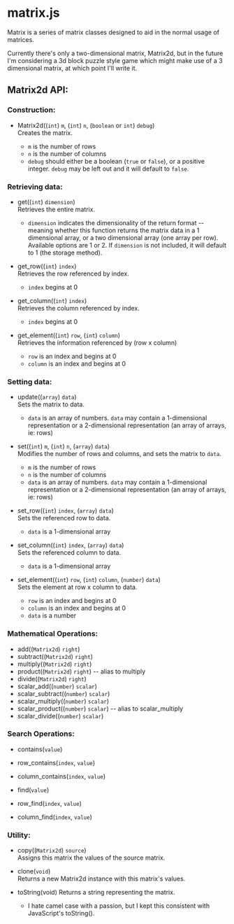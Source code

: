 # matrix.js

Matrix is a series of matrix classes designed to aid in the normal usage of
matrices.

Currently there's only a two-dimensional matrix, Matrix2d, but in the future I'm
considering a 3d block puzzle style game which might make use of a 3 dimensional
matrix, at which point I'll write it.

## Matrix2d API:
### Construction:
- Matrix2d((`int`) `m`, (`int`) `n`, (`boolean` or `int`) `debug`)  
  Creates the matrix.  
  
  - `m` is the number of rows  
  - `n` is the number of columns  
  - `debug` should either be a boolean (`true` or `false`), or a positive
    integer.  `debug` may be left out and it will default to `false`.  
  
  
### Retrieving data:
- get((`int`) `dimension`)  
  Retrieves the entire matrix.  
  
  - `dimension` indicates the dimensionality of the return format -- meaning
    whether this function returns the matrix data in a 1 dimensional array, or
    a two dimensional array (one array per row).  Available options are 1 or 2.
    If `dimension` is not included, it will default to 1 (the storage method).  
  
  
- get_row((`int`) `index`)  
  Retrieves the row referenced by index.  
  
  - `index` begins at 0  
  
  
- get_column((`int`) `index`)  
  Retrieves the column referenced by index.  
  
  - `index` begins at 0  
  
  
- get_element((`int`) `row`, (`int`) `column`)  
  Retrieves the information referenced by (row x column)  
  
  - `row` is an index and begins at 0  
  - `column` is an index and begins at 0  
  
  
### Setting data:
- update((`array`) `data`)  
  Sets the matrix to data.  
  
  - `data` is an array of numbers.  `data` may contain a 1-dimensional
    representation or a 2-dimensional representation (an array of arrays, ie:
    rows)  
  
  
- set((`int`) `m`, (`int`) `n`, (`array`) `data`)  
  Modifies the number of rows and columns, and sets the matrix to `data`.  
  
  - `m` is the number of rows  
  - `n` is the number of columns  
  - `data` is an array of numbers.  `data` may contain a 1-dimensional
    representation or a 2-dimensional representation (an array of arrays, ie:
    rows)  
  
  
- set_row((`int`) `index`, (`array`) `data`)  
  Sets the referenced row to data.  
  
  - `data` is a 1-dimensional array  
  
  
- set_column((`int`) `index`, (`array`) `data`)  
  Sets the referenced column to data.  
  
  - `data` is a 1-dimensional array  
  
  
- set_element((`int`) `row`, (`int`) `column`, (`number`) `data`)  
  Sets the element at row x column to data.  
  
  - `row` is an index and begins at 0  
  - `column` is an index and begins at 0  
  - `data` is a number  
  
  
### Mathematical Operations:
- add((`Matrix2d`) `right`)  
- subtract((`Matrix2d`) `right`)  
- multiply((`Matrix2d`) `right`)
- product((`Matrix2d`) `right`) -- alias to multiply
- divide((`Matrix2d`) `right`)
- scalar_add((`number`) `scalar`)
- scalar_subtract((`number`) `scalar`)
- scalar_multiply((`number`) `scalar`)
- scalar_product((`number`) `scalar`) -- alias to scalar_multiply
- scalar_divide((`number`) `scalar`)
  
  
### Search Operations:
- contains(`value`)  
- row_contains(`index`, `value`)  
- column_contains(`index`, `value`)  
  
- find(`value`)
- row_find(`index`, `value`)
- column_find(`index`, `value`)
  
  
### Utility:
- copy((`Matrix2d`) `source`)  
  Assigns this matrix the values of the source matrix.  
  
  
- clone(`void`)  
  Returns a new Matrix2d instance with this matrix's values.  
  
  
- toString(void)
  Returns a string representing the matrix.  
  
  - I hate camel case with a passion, but I kept this consistent with JavaScript's
    toString().  